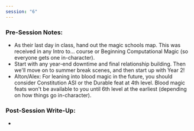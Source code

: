 ```yaml
---
session: "6"
---
```


### Pre-Session Notes:
* As their last day in class, hand out the magic schools map. This was received in any Intro to... course or Beginning Computational Magic (so everyone gets one in-character).
* Start with any year-end downtime and final relationship building. Then we'll move on to summer break scenes, and then start up with Year 2!
* Alton/Alex: For leaning into blood magic in the future, you should consider Constitution ASI or the Durable feat at 4th level. Blood magic feats won't be available to you until 6th level at the earliest (depending on how things go in-character).

### Post-Session Write-Up:
- 
